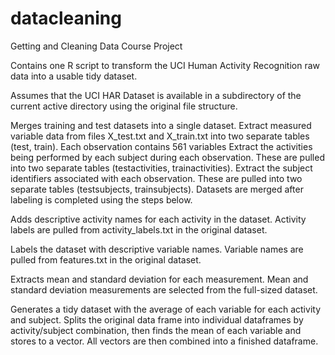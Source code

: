 # datacleaning
Getting and Cleaning Data Course Project

Contains one R script to transform the UCI Human Activity Recognition raw data
into a usable tidy dataset.

Assumes that the UCI HAR Dataset is available in a subdirectory of the current
active directory using the original file structure.

Merges training and test datasets into a single dataset.
  Extract measured variable data from files X_test.txt and X_train.txt into
  two separate tables (test, train). Each observation contains 561 variables
  Extract the activities being performed by each subject during each observation.
  These are pulled into two separate tables (testactivities, trainactivities).
  Extract the subject identifiers associated with each observation. These are
  pulled into two separate tables (testsubjects, trainsubjects).
  Datasets are merged after labeling is completed using the steps below.
  
Adds descriptive activity names for each activity in the dataset.
  Activity labels are pulled from activity_labels.txt in the original dataset.

Labels the dataset with descriptive variable names.
  Variable names are pulled from features.txt in the original dataset.

Extracts mean and standard deviation for each measurement.
  Mean and standard deviation measurements are selected from the full-sized dataset.

Generates a tidy dataset with the average of each variable for each activity and subject.
  Splits the original data frame into individual dataframes by activity/subject
  combination, then finds the mean of each variable and stores to a vector. All vectors
  are then combined into a finished dataframe.
